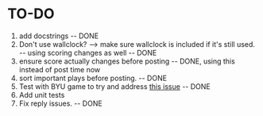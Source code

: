 # TO-DO
1. add docstrings -- DONE
2. Don't use wallclock? --> make sure wallclock is included if it's still used. -- using scoring changes as well -- DONE
3. ensure score actually changes before posting -- DONE, using this instead of post time now
4. sort important plays before posting. -- DONE
5. Test with BYU game to try and address [this issue](https://bsky.app/profile/blanketdevbot.bsky.social/post/3lc7qyacxl52f) -- DONE
6. Add unit tests
7. Fix reply issues. -- DONE